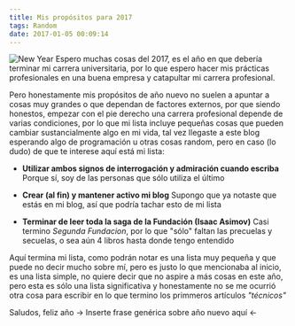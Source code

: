 ```yaml
---
title: Mis propósitos para 2017
tags: Random
date: 2017-01-05 00:09:14
---
```



![New Year](https://s19.postimg.org/4r4ocfktf/new_years_meme.jpg)
Espero muchas cosas del 2017, es el año en que debería terminar mi carrera universitaria, por lo que espero hacer mis prácticas profesionales en una buena empresa y catapultar mi carrera profesional.

Pero honestamente mis propósitos de año nuevo no suelen a apuntar a cosas muy grandes o que dependan de factores externos, por que siendo honestos, empezar con el pie derecho una carrera profesional depende de varias condiciones, por lo que mi lista incluye pequeñas cosas que pueden cambiar sustancialmente algo en mi vida, tal vez llegaste a este blog esperando algo de programación u otras cosas random, pero en caso (lo dudo) de que te interese aquí está mi lista:

* __Utilizar ambos signos de interrogación y admiración cuando escriba__
Porque sí, soy de las personas que sólo utiliza el último

* __Crear (al fin) y mantener activo mi blog__
Supongo que ya notaste que estás en mi blog, así que podría tachar esto de mi lista

* __Terminar de leer toda la saga de la Fundación (Isaac Asimov)__
Casi termino *Segunda Fundacion*, por lo que "sólo" faltan las precuelas y secuelas, o sea aún 4 libros hasta donde tengo entendido

Aquí termina mi lista, como podrán notar es una lista muy pequeña y que puede no decir mucho sobre mí, pero es justo lo que mencionaba al inicio, es una lista simple, no quiere decir que no aspire a más cosas en este año, pero esta es sólo una lista significativa y honestamente no se me ocurrió otra cosa para escribir en lo que termino los primmeros artículos *"técnicos"*

Saludos, feliz año -> Inserte frase genérica sobre año nuevo aquí <-
